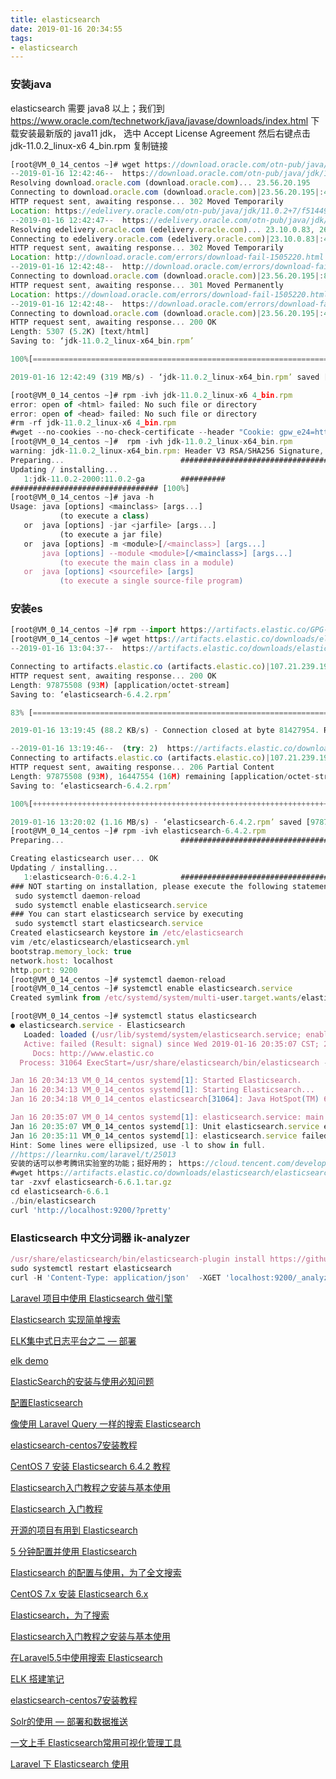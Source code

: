```yaml
---
title: elasticsearch
date: 2019-01-16 20:34:55
tags:
- elasticsearch
---
```

### 安装java
elasticsearch 需要 java8 以上；我们到 https://www.oracle.com/technetwork/java/javase/downloads/index.html 下载安装最新版的 java11 jdk，
选中 Accept License Agreement 然后右键点击 jdk-11.0.2_linux-x6 4_bin.rpm 复制链接
```javascript
[root@VM_0_14_centos ~]# wget https://download.oracle.com/otn-pub/java/jdk/11.0.2+7/f51449fcd52f4d52b93a989c5c56ed3c/jdk-11.0.2_linux-x6 4_bin.rpm
--2019-01-16 12:42:46--  https://download.oracle.com/otn-pub/java/jdk/11.0.2+7/f51449fcd52f4d52b93a989c5c56ed3c/jdk-11.0.2_linux-x64_bin.rpm
Resolving download.oracle.com (download.oracle.com)... 23.56.20.195
Connecting to download.oracle.com (download.oracle.com)|23.56.20.195|:443... connected.
HTTP request sent, awaiting response... 302 Moved Temporarily
Location: https://edelivery.oracle.com/otn-pub/java/jdk/11.0.2+7/f51449fcd52f4d52b93a989c5c56ed3c/jdk-11.0.2_linux-x64_bin.rpm [following]
--2019-01-16 12:42:47--  https://edelivery.oracle.com/otn-pub/java/jdk/11.0.2+7/f51449fcd52f4d52b93a989c5c56ed3c/jdk-11.0.2_linux-x64_bin.rpm
Resolving edelivery.oracle.com (edelivery.oracle.com)... 23.10.0.83, 2600:140e:6:39b::366, 2600:140e:6:38b::366
Connecting to edelivery.oracle.com (edelivery.oracle.com)|23.10.0.83|:443... connected.
HTTP request sent, awaiting response... 302 Moved Temporarily
Location: http://download.oracle.com/errors/download-fail-1505220.html [following]
--2019-01-16 12:42:48--  http://download.oracle.com/errors/download-fail-1505220.html
Connecting to download.oracle.com (download.oracle.com)|23.56.20.195|:80... connected.
HTTP request sent, awaiting response... 301 Moved Permanently
Location: https://download.oracle.com/errors/download-fail-1505220.html [following]
--2019-01-16 12:42:48--  https://download.oracle.com/errors/download-fail-1505220.html
Connecting to download.oracle.com (download.oracle.com)|23.56.20.195|:443... connected.
HTTP request sent, awaiting response... 200 OK
Length: 5307 (5.2K) [text/html]
Saving to: ‘jdk-11.0.2_linux-x64_bin.rpm’

100%[===============================================================================================>] 5,307       --.-K/s   in 0s

2019-01-16 12:42:49 (319 MB/s) - ‘jdk-11.0.2_linux-x64_bin.rpm’ saved [5307/5307]

[root@VM_0_14_centos ~]# rpm -ivh jdk-11.0.2_linux-x6 4_bin.rpm
error: open of <html> failed: No such file or directory
error: open of <head> failed: No such file or directory
#rm -rf jdk-11.0.2_linux-x6 4_bin.rpm
#wget --no-cookies --no-check-certificate --header "Cookie: gpw_e24=http:%2F%2Fwww.oracle.com%2F; oraclelicense=accept-securebackup-cookie" "https://download.oracle.com/otn-pub/java/jdk/11.0.2+7/f51449fcd52f4d52b93a989c5c56ed3c/jdk-11.0.2_linux-x6 4_bin.rpm"
[root@VM_0_14_centos ~]#  rpm -ivh jdk-11.0.2_linux-x64_bin.rpm
warning: jdk-11.0.2_linux-x64_bin.rpm: Header V3 RSA/SHA256 Signature, key ID ec551f03: NOKEY
Preparing...                          ################################# [100%]
Updating / installing...
   1:jdk-11.0.2-2000:11.0.2-ga        ##########                        ( 31%)
################################# [100%]
[root@VM_0_14_centos ~]# java -h
Usage: java [options] <mainclass> [args...]
           (to execute a class)
   or  java [options] -jar <jarfile> [args...]
           (to execute a jar file)
   or  java [options] -m <module>[/<mainclass>] [args...]
       java [options] --module <module>[/<mainclass>] [args...]
           (to execute the main class in a module)
   or  java [options] <sourcefile> [args]
           (to execute a single source-file program)
```
### 安装es
```javascript
[root@VM_0_14_centos ~]# rpm --import https://artifacts.elastic.co/GPG-KEY-elasticsearch
[root@VM_0_14_centos ~]# wget https://artifacts.elastic.co/downloads/elasticsearch/elasticsearch-6.4.2.rpm
--2019-01-16 13:04:37--  https://artifacts.elastic.co/downloads/elasticsearch/elasticsearch-6.4.2.rpm

Connecting to artifacts.elastic.co (artifacts.elastic.co)|107.21.239.197|:443... connected.
HTTP request sent, awaiting response... 200 OK
Length: 97875508 (93M) [application/octet-stream]
Saving to: ‘elasticsearch-6.4.2.rpm’

83% [==============================================================================>                 ] 81,427,954   221KB/s   in 15m 2s

2019-01-16 13:19:45 (88.2 KB/s) - Connection closed at byte 81427954. Retrying.

--2019-01-16 13:19:46--  (try: 2)  https://artifacts.elastic.co/downloads/elasticsearch/elasticsearch-6.4.2.rpm
Connecting to artifacts.elastic.co (artifacts.elastic.co)|107.21.239.197|:443... connected.
HTTP request sent, awaiting response... 206 Partial Content
Length: 97875508 (93M), 16447554 (16M) remaining [application/octet-stream]
Saving to: ‘elasticsearch-6.4.2.rpm’

100%[+++++++++++++++++++++++++++++++++++++++++++++++++++++++++++++++++++++++++++++++================>] 97,875,508  1.66MB/s   in 14s

2019-01-16 13:20:02 (1.16 MB/s) - ‘elasticsearch-6.4.2.rpm’ saved [97875508/97875508]
[root@VM_0_14_centos ~]# rpm -ivh elasticsearch-6.4.2.rpm
Preparing...                          ################################# [100%]

Creating elasticsearch user... OK
Updating / installing...
   1:elasticsearch-0:6.4.2-1          ################################# [100%]
### NOT starting on installation, please execute the following statements to configure elasticsearch service to start automatically using systemd
 sudo systemctl daemon-reload
 sudo systemctl enable elasticsearch.service
### You can start elasticsearch service by executing
 sudo systemctl start elasticsearch.service
Created elasticsearch keystore in /etc/elasticsearch
vim /etc/elasticsearch/elasticsearch.yml
bootstrap.memory_lock: true
network.host: localhost
http.port: 9200
[root@VM_0_14_centos ~]# systemctl daemon-reload
[root@VM_0_14_centos ~]# systemctl enable elasticsearch.service
Created symlink from /etc/systemd/system/multi-user.target.wants/elasticsearch.service to /usr/lib/systemd/system/elasticsearch.service. [root@VM_0_14_centos ~]# systemctl start elasticsearch

[root@VM_0_14_centos ~]# systemctl status elasticsearch
● elasticsearch.service - Elasticsearch
   Loaded: loaded (/usr/lib/systemd/system/elasticsearch.service; enabled; vendor preset: disabled)
   Active: failed (Result: signal) since Wed 2019-01-16 20:35:07 CST; 20min ago
     Docs: http://www.elastic.co
  Process: 31064 ExecStart=/usr/share/elasticsearch/bin/elasticsearch -p ${PID_DIR}/elasticsearch.pid --quiet (code=killed, signal=KILL)  Main PID: 31064 (code=killed, signal=KILL)

Jan 16 20:34:13 VM_0_14_centos systemd[1]: Started Elasticsearch.
Jan 16 20:34:13 VM_0_14_centos systemd[1]: Starting Elasticsearch...
Jan 16 20:34:18 VM_0_14_centos elasticsearch[31064]: Java HotSpot(TM) 64-Bit Server VM warning: Option UseConcMarkSweepGC was de...lease.

Jan 16 20:35:07 VM_0_14_centos systemd[1]: elasticsearch.service: main process exited, code=killed, status=9/KILL
Jan 16 20:35:07 VM_0_14_centos systemd[1]: Unit elasticsearch.service entered failed state.
Jan 16 20:35:11 VM_0_14_centos systemd[1]: elasticsearch.service failed.
Hint: Some lines were ellipsized, use -l to show in full.
//https://learnku.com/laravel/t/25013
安装的话可以参考腾讯实验室的功能；挺好用的； https://cloud.tencent.com/developer/labs/lab/10433
#wget https://artifacts.elastic.co/downloads/elasticsearch/elasticsearch-6.6.1.tar.gz
tar -zxvf elasticsearch-6.6.1.tar.gz
cd elasticsearch-6.6.1
./bin/elasticsearch
curl 'http://localhost:9200/?pretty'
```
### Elasticsearch 中文分词器 ik-analyzer
```javascript
/usr/share/elasticsearch/bin/elasticsearch-plugin install https://github.com/medcl/elasticsearch-analysis-ik/releases/download/v6.4.2/elasticsearch-analysis-ik-6.4.2.zip
sudo systemctl restart elasticsearch
curl -H 'Content-Type: application/json'  -XGET 'localhost:9200/_analyze?pretty' -d '{"analyzer":"ik_max_word","text":"ytkah博客园"}'

```
[Laravel 项目中使用 Elasticsearch 做引擎](https://learnku.com/laravel/t/25013)

[Elasticsearch 实现简单搜索](https://learnku.com/articles/25066)

[ELK集中式日志平台之二 — 部署](https://www.fanhaobai.com/2017/12/elk-install.html)

[elk demo](https://demo.elastic.co/app/kibana#/discover?)

[ElasticSearch的安装与使用必知问题](https://blog.csdn.net/tanmx219/article/details/78704544)

[配置Elasticsearch](https://segmentfault.com/a/1190000015189799)

[像使用 Laravel Query 一样的搜索 Elasticsearch](https://laravel-china.org/articles/9410/search-elasticsearch-like-laravel-query)

[elasticsearch-centos7安装教程](https://smirkcat.github.io/2017/03/21/elasticsearch-install/)

[CentOS 7 安装 Elasticsearch 6.4.2 教程](https://laravel-china.org/articles/19402?#reply78416)

[Elasticsearch入门教程之安装与基本使用](https://www.cnblogs.com/luke44/p/elasticsearch-doc.html)

[ Elasticsearch 入门教程](http://www.ruanyifeng.com/blog/2017/08/elasticsearch.html)

[开源的项目有用到 Elasticsearch](https://github.com/yanthink/blog-api)

[5 分钟配置并使用 Elasticsearch](https://laravel-china.org/topics/2757/5-minutes-to-configure-and-use-elasticsearch)

[Elasticsearch 的配置与使用，为了全文搜索](https://laravel-china.org/articles/10126/the-configuration-and-use-of-elasticsearch-for-full-text-search)

[CentOS 7.x 安装 Elasticsearch 6.x](https://www.einsition.com/article/3/details)

[Elasticsearch，为了搜索](https://laravel-china.org/articles/2765/elasticsearch-in-order-to-search)

[Elasticsearch入门教程之安装与基本使用](https://www.cnblogs.com/luke44/p/elasticsearch-doc.html)

[在Laravel5.5中使用搜索 Elasticsearch](https://juejin.im/post/5a3730ff6fb9a045076fc2b1)

[ELK 搭建笔记](https://laravel-china.org/articles/22569)

[elasticsearch-centos7安装教程](https://smirkcat.github.io/2017/03/21/elasticsearch-install/)

[Solr的使用 — 部署和数据推送](https://www.fanhaobai.com/2017/08/solr-install-push.html)

[一文上手 Elasticsearch常用可视化管理工具](https://mp.weixin.qq.com/s/BE8LrpviJNXGV41bhzGFTw)

[Laravel 下 Elasticsearch 使用](https://learnku.com/articles/25179#topnav)